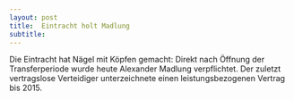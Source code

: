 ```yaml
---
layout: post
title:  Eintracht holt Madlung
subtitle:  
---
```


Die Eintracht hat Nägel mit Köpfen gemacht: Direkt nach Öffnung der Transferperiode wurde heute Alexander Madlung verpflichtet. Der zuletzt vertragslose Verteidiger unterzeichnete einen leistungsbezogenen Vertrag bis 2015.


